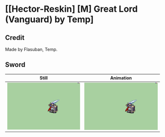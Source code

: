 # [\[Hector-Reskin\] \[M\] Great Lord \(Vanguard\) by Temp]

## Credit

Made by Flasuban, Temp.
	
## Sword

| Still | Animation |
| :---: | :-------: |
| ![Sword still](./Sword_000.png) | ![Sword animation](./Sword.gif) |
